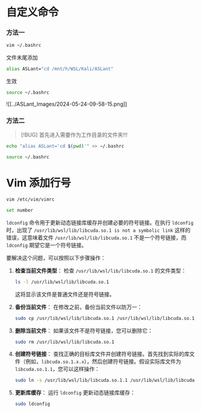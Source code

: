 # 自定义命令
### 方法一
```sh
vim ~/.bashrc
```

文件末尾添加
```sh
alias ASLant="cd /mnt/h/WSL/Kali/ASLant"
```

生效
```sh
source ~/.bashrc
```

![[../ASLant_Images/2024-05-24-09-58-15.png]]

### 方法二

> [!BUG] 首先进入需要作为工作目录的文件夹!!!

```sh
echo "alias ASLant='cd $(pwd)'" >> ~/.bashrc
```

```sh
source ~/.bashrc
```
# Vim 添加行号


```sh
vim /etc/vim/vimrc
```

```sh
set number
```




`ldconfig` 命令用于更新动态链接库缓存并创建必要的符号链接。在执行 `ldconfig` 时，出现了 `/usr/lib/wsl/lib/libcuda.so.1 is not a symbolic link` 这样的错误，这意味着文件 `/usr/lib/wsl/lib/libcuda.so.1` 不是一个符号链接，而 `ldconfig` 期望它是一个符号链接。

要解决这个问题，可以按照以下步骤操作：

1. **检查当前文件类型**：
   检查 `/usr/lib/wsl/lib/libcuda.so.1` 的文件类型：
   ```sh
   ls -l /usr/lib/wsl/lib/libcuda.so.1
   ```
   这将显示该文件是普通文件还是符号链接。

2. **备份当前文件**：
   在修改之前，备份当前文件以防万一：
   ```sh
   sudo cp /usr/lib/wsl/lib/libcuda.so.1 /usr/lib/wsl/lib/libcuda.so.1.bak
   ```

3. **删除当前文件**：
   如果该文件不是符号链接，您可以删除它：
   ```sh
   sudo rm /usr/lib/wsl/lib/libcuda.so.1
   ```

4. **创建符号链接**：
   查找正确的目标库文件并创建符号链接。首先找到实际的库文件（例如，`libcuda.so.1.x.x`），然后创建符号链接。假设实际库文件为 `libcuda.so.1.1`，您可以这样操作：
   ```sh
   sudo ln -s /usr/lib/wsl/lib/libcuda.so.1.1 /usr/lib/wsl/lib/libcuda.so.1
   ```

5. **更新库缓存**：
   运行 `ldconfig` 更新动态链接库缓存：
   ```sh
   sudo ldconfig
   ```
